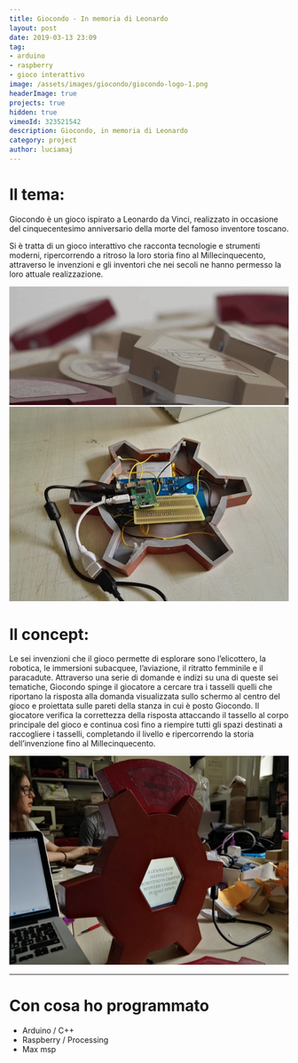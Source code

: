 ```yaml
---
title: Giocondo - In memoria di Leonardo
layout: post
date: 2019-03-13 23:09
tag:
- arduino
- raspberry
- gioco interattivo
image: /assets/images/giocondo/giocondo-logo-1.png
headerImage: true
projects: true
hidden: true
vimeoId: 323521542
description: Giocondo, in memoria di Leonardo
category: project
author: luciamaj
---
```


# Il tema:
Giocondo è un gioco ispirato a Leonardo da Vinci, realizzato in occasione del  cinquecentesimo anniversario della morte del famoso inventore toscano.

Si è tratta di un gioco interattivo che racconta tecnologie e strumenti moderni, ripercorrendo a ritroso la loro storia fino al Millecinquecento, attraverso le invenzioni e gli inventori che nei secoli ne hanno permesso la loro attuale realizzazione.

![gif](/assets/images/giocondo/giocondo-gif.gif)
![image](/assets/images/giocondo/giocondo-1.png)

# Il concept:
Le sei invenzioni che il gioco permette di esplorare sono l’elicottero, la robotica, le immersioni subacquee, l’aviazione, il ritratto femminile e il paracadute. 
Attraverso una serie di domande e indizi su una di queste sei tematiche, Giocondo spinge il giocatore a cercare tra i tasselli quelli che riportano la risposta alla domanda visualizzata sullo schermo al centro del gioco e proiettata sulle pareti della stanza in cui è posto Giocondo. 
Il giocatore verifica la correttezza della risposta attaccando il tassello al corpo principale del gioco e continua così fino a riempire tutti gli spazi destinati a raccogliere i tasselli, completando il livello e ripercorrendo la storia dell’invenzione fino al Millecinquecento.

![image](/assets/images/giocondo/giocondo-2.png)

---

# Con cosa ho programmato

- Arduino / C++
- Raspberry / Processing
- Max msp